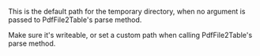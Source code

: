 This is the default path for the temporary directory, when no argument is passed to PdfFile2Table's parse method.

Make sure it's writeable, or set a custom path when calling PdfFile2Table's parse method.
